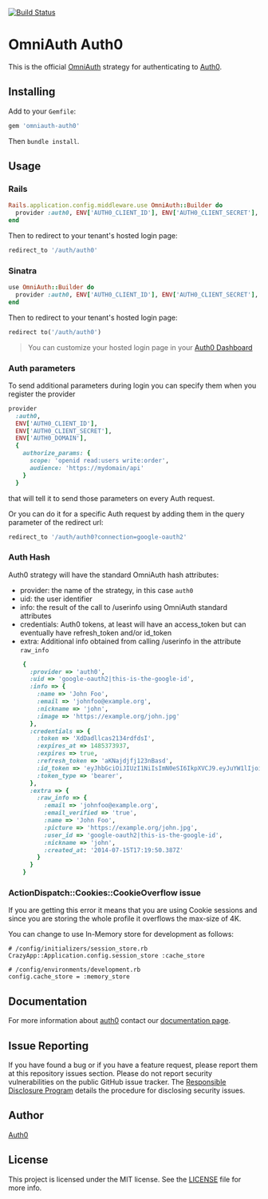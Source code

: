 [![Build Status](https://travis-ci.org/auth0/omniauth-auth0.svg)](https://travis-ci.org/auth0/omniauth-auth0)

# OmniAuth Auth0

This is the official [OmniAuth](https://github.com/intridea/omniauth) strategy for authenticating to [Auth0](https://auth0.com).

## Installing

Add to your `Gemfile`:

```ruby
gem 'omniauth-auth0'
```

Then `bundle install`.

## Usage

### Rails

```ruby
Rails.application.config.middleware.use OmniAuth::Builder do
  provider :auth0, ENV['AUTH0_CLIENT_ID'], ENV['AUTH0_CLIENT_SECRET'], ENV['AUTH0_DOMAIN']
end
```

Then to redirect to your tenant's hosted login page:

```ruby
redirect_to '/auth/auth0'
```

### Sinatra

```ruby
use OmniAuth::Builder do
  provider :auth0, ENV['AUTH0_CLIENT_ID'], ENV['AUTH0_CLIENT_SECRET'], ENV['AUTH0_DOMAIN']
end
```

Then to redirect to your tenant's hosted login page:

```ruby
redirect to('/auth/auth0')
```

> You can customize your hosted login page in your [Auth0 Dashboard](https://manage.auth0.com/#/login_page)

### Auth parameters

To send additional parameters during login you can specify them when you register the provider

```ruby
provider 
  :auth0,
  ENV['AUTH0_CLIENT_ID'],
  ENV['AUTH0_CLIENT_SECRET'],
  ENV['AUTH0_DOMAIN'],
  {
    authorize_params: {
      scope: 'openid read:users write:order',
      audience: 'https://mydomain/api'
    }
  }
```

that will tell it to send those parameters on every Auth request.

Or you can do it for a specific Auth request by adding them in the query parameter of the redirect url:

```ruby
redirect_to '/auth/auth0?connection=google-oauth2'
```

### Auth Hash

Auth0 strategy will have the standard OmniAuth hash attributes:

- provider: the name of the strategy, in this case `auth0`
- uid: the user identifier
- info: the result of the call to /userinfo using OmniAuth standard attributes
- credentials: Auth0 tokens, at least will have an access_token but can eventually have refresh_token and/or id_token
- extra: Additional info obtained from calling /userinfo in the attribute `raw_info`

```ruby
	{
	  :provider => 'auth0',
	  :uid => 'google-oauth2|this-is-the-google-id',
	  :info => {
	    :name => 'John Foo',
	    :email => 'johnfoo@example.org',
	    :nickname => 'john',
	    :image => 'https://example.org/john.jpg'
	  },
	  :credentials => {
	    :token => 'XdDadllcas2134rdfdsI',
	    :expires_at => 1485373937,
        :expires => true,
        :refresh_token => 'aKNajdjfj123nBasd',
	    :id_token => 'eyJhbGciOiJIUzI1NiIsImN0eSI6IkpXVCJ9.eyJuYW1lIjoiSm9obiBGb28ifQ.lxAiy1rqve8ZHQEQVehUlP1sommPHVJDhgPgFPnDosg',
	    :token_type => 'bearer',
	  },
	  :extra => {
	    :raw_info => {
	      :email => 'johnfoo@example.org',
	      :email_verified => 'true',
	      :name => 'John Foo',
	      :picture => 'https://example.org/john.jpg',
	      :user_id => 'google-oauth2|this-is-the-google-id',
	      :nickname => 'john',
	      :created_at: '2014-07-15T17:19:50.387Z'
	    }
	  }
	}
```

### ActionDispatch::Cookies::CookieOverflow issue

If you are getting this error it means that you are using Cookie sessions and since you are storing the whole profile it overflows the max-size of 4K.

You can change to use In-Memory store for development as follows:

	# /config/initializers/session_store.rb
	CrazyApp::Application.config.session_store :cache_store

	# /config/environments/development.rb
	config.cache_store = :memory_store

## Documentation

For more information about [auth0](http://auth0.com) contact our [documentation page](http://docs.auth0.com/).

## Issue Reporting

If you have found a bug or if you have a feature request, please report them at this repository issues section. Please do not report security vulnerabilities on the public GitHub issue tracker. The [Responsible Disclosure Program](https://auth0.com/whitehat) details the procedure for disclosing security issues.

## Author

[Auth0](https://auth0.com)

## License

This project is licensed under the MIT license. See the [LICENSE](LICENSE) file for more info.
